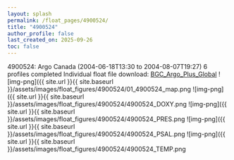 ```yaml
---
layout: splash
permalink: /float_pages/4900524/
title: "4900524"
author_profile: false
last_created_on: 2025-09-26
toc: false
---
```

 
4900524: Argo Canada (2004-06-18T13:30 to 2004-08-07T19:27)
6 profiles completed
Individual float file download: [BGC_Argo_Plus_Global](https://ftp.soest.hawaii.edu/bgc_argo_plus/Individual_Floats/outliers_removed/4900524_Sprof_processed.nc)
![img-png]({{ site.url }}{{ site.baseurl }}/assets/images/float_figures/4900524/01_4900524_map.png
![img-png]({{ site.url }}{{ site.baseurl }}/assets/images/float_figures/4900524/4900524_DOXY.png
![img-png]({{ site.url }}{{ site.baseurl }}/assets/images/float_figures/4900524/4900524_PRES.png
![img-png]({{ site.url }}{{ site.baseurl }}/assets/images/float_figures/4900524/4900524_PSAL.png
![img-png]({{ site.url }}{{ site.baseurl }}/assets/images/float_figures/4900524/4900524_TEMP.png
